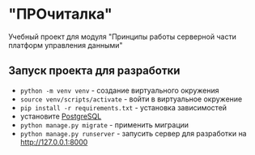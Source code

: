 # "ПРОчиталка"

Учебный проект для модуля "Принципы работы серверной части платформ управления данными"

## Запуск проекта для разработки
- `python -m venv venv` - создание виртуального окружения
- `source venv/scripts/activate` - войти в виртуальное окружение
- `pip install -r requirements.txt` - установка зависимостей
- установите [PostgreSQL](https://www.postgresql.org/)
- `python manage.py migrate` - применить миграции
- `python manage.py runserver` - запусить сервер для разработки на http://127.0.0.1:8000
